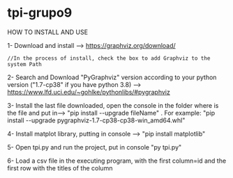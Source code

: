 # tpi-grupo9
HOW TO INSTALL AND USE

1- Download and install --> https://graphviz.org/download/
    
    //In the process of install, check the box to add Graphviz to the system Path
    
2- Search and Download "PyGraphviz" version according to your python version ("1.7-cp38" if you have python 3.8) --> https://www.lfd.uci.edu/~gohlke/pythonlibs/#pygraphviz

3- Install the last file downloaded, open the console in the folder where is the file and put in--> "pip install --upgrade fileName" . For example: "pip install --upgrade pygraphviz-1.7-cp38-cp38-win_amd64.whl"

4- Install matplot library, putting in console --> "pip install matplotlib"

5- Open tpi.py and run the project, put in console "py tpi.py"

6- Load a csv file in the executing program, with the first column=id and the first row with the titles of the column
